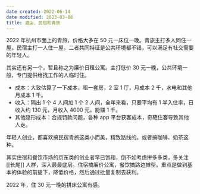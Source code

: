 ```yaml
---
date created: 2022-06-14
date modified: 2023-03-08
title: 酒店、民宿和青旅
---
```


2022 年杭州市面上的青旅，价格大多在 50 元一床位一晚。青旅主打多人同住一屋。民宿主打一人住一屋。二者共同特征是公共环境都不错，可以满足有社交需要的年轻人。

其实还有另一个，暂且称之为廉价日租公寓。主打低价 30 元一晚，公共环境一般，专门提供给找工作的人临时住。

- 成本：大致估算了一下成本，租一套房，2 室 1 厅，月成本 2 千，水电和其他月成本 1 千。
- 收入：隔出 1 个 4 人间加 1 个 2 人间，全年来看，只要平均有 1 半入住率，日收入约 130 元，月收入 4000 元。能赚 1 千。
- 其他隐形成本：合规罚款问题，各种 app 平台获客成本，奇葩住客导致其他人走。

年轻人创业，都喜欢搞民宿青旅这类小而美，精致路线的。或者搞咖啡、奶茶这种。

其实住宿和餐饮市场的京东类的创业者早已饱和，倒不如考虑拼多多类，多关注 [[长尾]] 人群，深入最最底层。住宿搞廉价公寓，餐饮搞路边摊型。重点是做到基本的体验的前提下，降低价格，然后通过批量复制去获利。

2022 年，住 30 元一晚的拼床公寓有感。
